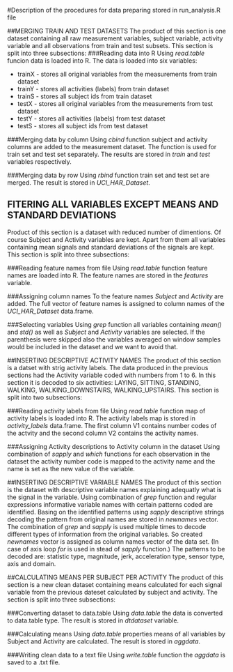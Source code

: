 #Description of the procedures for data preparing stored in run_analysis.R file

##MERGING TRAIN AND TEST DATASETS
The product of this section is one dataset containing all raw measurement variables, subject variable, activity variable and all observations from train and test subsets. This section is split into three subsections:
###Reading data into R
Using *read.table* funcion data is loaded into R. The data is loaded into six variables:

* trainX \- stores all original variables from the measurements from train dataset
* trainY \- stores all activities (labels) from train dataset
* trainS \- stores all subject ids from train dataset
* testX \- stores all original variables from the measurements from test dataset
* testY \- stores all activities (labels) from test dataset
* testS \- stores all subject ids from test dataset      

###Merging data by column
Using *cbind* function subject and activity columns are added to the measurement dataset. The function is used for train set and test set separately. The results are stored in *train* and *test* variables respectively.

###Merging data by row
Using *rbind* function train set and test set are merged. The result is stored in *UCI_HAR_Dataset*.


## FITERING ALL VARIABLES EXCEPT MEANS AND STANDARD DEVIATIONS
Product of this section is a dataset with reduced number of dimentions. Of course Subject and Activity variables are kept. Apart from them all variables containing mean signals and standard deviations of the signals are kept. This section is split into three subsections:

###Reading feature names from file
Using *read.table* function feature names are loaded into R. The feature names are stored in the *features* variable.

###Assigning column names
To the feature names *Subject* and *Activity* are added. The full vector of feature names is assigned to column names of the *UCI_HAR_Dataset* data.frame.

###Selecting variables
Using *grep* function all variables containing *mean\(\)* and *std\(\)* as well as *Subject* and *Activity* variables are selected. If the parenthesis were skipped also the variables averaged on window samples would be included in the dataset and we want to avoid that.

##INSERTING DESCRIPTIVE ACTIVITY NAMES
The product of this section is a datset with strig activity labels. The data produced in the previous sections had the Activity variable coded with numbers from 1 to 6. In this section it is decoded to six activities: LAYING, SITTING, STANDING, WALKING, WALKING_DOWNSTAIRS, WALKING_UPSTAIRS. This section is split into two subsections:

###Reading activity labels from file
Using *read.table* function map of activity labels is loaded into R. The activity labels map is stored in *activity_labels* data.frame. The first column V1 contains number codes of the actvity and the second column V2 contains the activity names.

###Assigning Activity descriptions to Activity column in the dataset
Using combination of *sapply* and *which* functions for each observation in the dataset the activity number code is mapped to the activity name and the name is set as the new value of the variable.


##INSERTING DESCRIPTIVE VARIABLE NAMES
The product of this section is the dataset with descriptive variable names explaining adequatly what is the signal in the variable.
Using combination of *grep* function and regular expressions informative variable names with certain patterns coded are identified. Basing on the identified patterns using *sapply* descriptive strings decoding the pattern from original names are stored in *newnames* vector. The combination of *grep* and *sapply* is used multiple times to decode different types of information from the original variables. So created *newnames* vector is assigned as column names vector of the data set. \(In case of axis loop *for* is used in stead of *sapply* function.\) The patterns to be decoded are: statistic type, magnitude, jerk, acceleration type, sensor type, axis and domain.

##CALCULATING MEANS PER SUBJECT PER ACTIVITY
The product of this section is a new clean dataset containing means calculated for each signal variable from the previous dateset calculated by subject and activity. The section is split into three subsections:

###Converting dataset to data.table
Using *data.table* the data is converted to data.table type. The result is stored in *dtdataset* variable.


###Calculating means
Using *data.table* properties means of all variables by Subject and Activity are calculated. The result is stored in *aggdata*.

###Writing clean data to a text file
Using *write.table* function the *aggdata* is saved to a .txt file.





